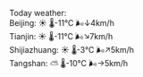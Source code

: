 Today weather:  
Beijing: ☀️   🌡️-11°C 🌬️↓4km/h  
Tianjin: ☀️   🌡️-11°C 🌬️↘7km/h  
Shijiazhuang: ☀️   🌡️-3°C 🌬️↗5km/h  
Tangshan: ⛅️  🌡️-10°C 🌬️→5km/h  
